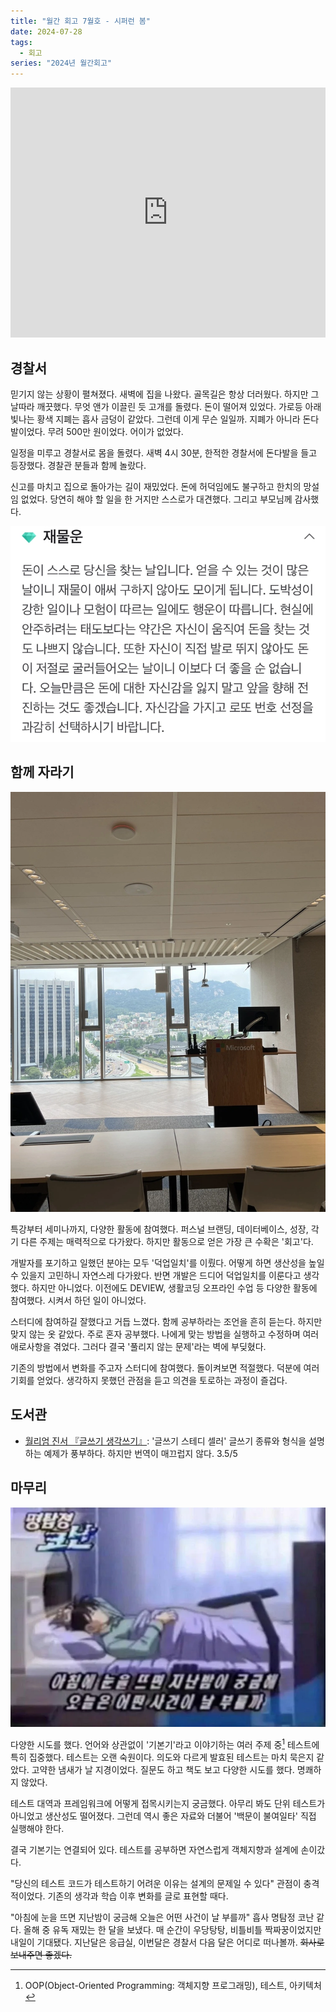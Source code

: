 ```yaml
---
title: "월간 회고 7월호 - 시퍼런 봄"
date: 2024-07-28
tags:
  - 회고
series: "2024년 월간회고"
---
```


<iframe width="100%" height="400" src="https://www.youtube.com/embed/8i-B1ieI_kY?si=VDSK-up06aLKIp7g" title="YouTube video player" frameborder="0" allow="accelerometer; autoplay; clipboard-write; encrypted-media; gyroscope; picture-in-picture; web-share" referrerpolicy="strict-origin-when-cross-origin" allowfullscreen></iframe>

## 경찰서

믿기지 않는 상황이 펼쳐졌다. 새벽에 집을 나왔다. 골목길은 항상 더러웠다. 하지만 그날따라 깨끗했다.
무엇 앤가 이끌린 듯 고개를 돌렸다. 돈이 떨어져 있었다. 가로등 아래 빛나는 황색 지폐는 흡사 금덩이 같았다.
그런데 이게 무슨 일일까. 지폐가 아니라 돈다발이었다. 무려 500만 원이었다. 어이가 없었다.

일정을 미루고 경찰서로 몸을 돌렸다. 새벽 4시 30분, 한적한 경찰서에 돈다발을 들고 등장했다. 경찰관 분들과 함께 놀랐다.

신고를 마치고 집으로 돌아가는 길이 재밌었다. 돈에 허덕임에도 불구하고 한치의 망설임 없었다.
당연히 해야 할 일을 한 거지만 스스로가 대견했다. 그리고 부모님께 감사했다.

![돈다발은 사실 운명이었다 <출처: 네이버 오늘의 운세>](lucky-guy.png)

## 함께 자라기

![한국 마이크로소프트](microsoft.webp)

특강부터 세미나까지, 다양한 활동에 참여했다. 퍼스널 브랜딩, 데이터베이스, 성장, 각기 다른 주제는 매력적으로 다가왔다. 하지만 활동으로 얻은 가장 큰 수확은 '회고'다.

개발자를 포기하고 일했던 분야는 모두 '덕업일치'를 이뤘다. 어떻게 하면 생산성을 높일 수 있을지 고민하니 자연스레 다가왔다.
반면 개발은 드디어 덕업일치를 이룬다고 생각했다. 하지만 아니었다. 이전에도 DEVIEW, 생활코딩 오프라인 수업 등 다양한 활동에 참여했다. 시켜서 하던 일이 아니었다.

스터디에 참여하길 잘했다고 거듭 느꼈다. 함께 공부하라는 조언을 흔히 듣는다. 하지만 맞지 않는 옷 같았다. 주로 혼자 공부했다. 나에게 맞는 방법을 실행하고 수정하며 여러 애로사항을 겪었다.
그러다 결국 '풀리지 않는 문제'라는 벽에 부딪혔다.

기존의 방법에서 변화를 주고자 스터디에 참여했다. 돌이켜보면 적절했다. 덕분에 여러 기회를 얻었다. 생각하지 못했던 관점을 듣고 의견을 토로하는 과정이 즐겁다.

## 도서관

* [월리엄 진서 『글쓰기 생각쓰기』](https://product.kyobobook.co.kr/detail/S000001110694): '글쓰기 스테디 셀러' 글쓰기 종류와 형식을 설명하는 예제가 풍부하다. 하지만 번역이 매끄럽지 않다. 3.5/5

## 마무리

![아침에 눈을 뜨면 지난밤이 궁금해 오늘은 어떤 사건이 날 부를까 <출처: 명탐정 코난>](case-closed.webp)

다양한 시도를 했다. 언어와 상관없이 '기본기'라고 이야기하는 여러 주제 중[^1] 테스트에 특히 집중했다. 테스트는 오랜 숙원이다. 의도와 다르게 발효된 테스트는 마치 묵은지 같았다.
고약한 냄새가 날 지경이었다. 질문도 하고 책도 보고 다양한 시도를 했다. 명쾌하지 않았다.

테스트 대역과 프레임워크에 어떻게 접목시키는지 궁금했다. 아무리 봐도 단위 테스트가 아니었고 생산성도 떨어졌다.
그런데 역시 좋은 자료와 더불어 '백문이 불여일타' 직접 실행해야 한다.

결국 기본기는 연결되어 있다. 테스트를 공부하면 자연스럽게 객체지향과 설계에 손이갔다.

"당신의 테스트 코드가 테스트하기 어려운 이유는 설계의 문제일 수 있다" 관점이 충격적이었다. 기존의 생각과 학습 이후 변화를 글로 표현할 때다.

"아침에 눈을 뜨면 지난밤이 궁금해 오늘은 어떤 사건이 날 부를까" 흡사 명탐정 코난 같다. 올해 중 유독 재밌는 한 달을 보냈다. 매 순간이 우당탕탕, 비틀비틀 짝짜꿍이었지만 내일이 기대됐다.
지난달은 응급실, 이번달은 경찰서 다음 달은 어디로 떠나볼까. ~~회사로 보내주면 좋겠다.~~

[^1]: OOP(Object-Oriented Programming: 객체지향 프로그래밍), 테스트, 아키텍처
